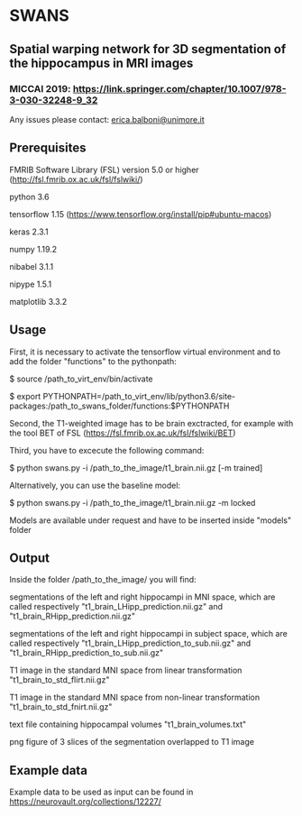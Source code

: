 # SWANS
## Spatial warping network for 3D segmentation of the hippocampus in MRI images

### MICCAI 2019: https://link.springer.com/chapter/10.1007/978-3-030-32248-9_32

Any issues please contact: erica.balboni@unimore.it

Prerequisites
-----------------
FMRIB Software Library (FSL) version 5.0 or higher (http://fsl.fmrib.ox.ac.uk/fsl/fslwiki/)
	
python 3.6

tensorflow 1.15 (https://www.tensorflow.org/install/pip#ubuntu-macos)

keras 2.3.1

numpy 1.19.2

nibabel 3.1.1

nipype 1.5.1

matplotlib 3.3.2


Usage
-----------------
First, it is necessary to activate the tensorflow virtual environment and to add the folder "functions" to the pythonpath:

$ source /path_to_virt_env/bin/activate

$ export PYTHONPATH=/path_to_virt_env/lib/python3.6/site-packages:/path_to_swans_folder/functions:$PYTHONPATH

Second, the T1-weighted image has to be brain exctracted, for example with the tool BET of FSL (https://fsl.fmrib.ox.ac.uk/fsl/fslwiki/BET)

Third, you have to excecute the following command:

$ python swans.py -i /path_to_the_image/t1_brain.nii.gz [-m trained]
	
Alternatively, you can use the baseline model:

$ python swans.py -i /path_to_the_image/t1_brain.nii.gz -m locked

Models are available under request and have to be inserted inside "models" folder
	
Output
-----------------
Inside the folder /path_to_the_image/ you will find:

segmentations of the left and right hippocampi in MNI space, which are called respectively "t1_brain_LHipp_prediction.nii.gz" and "t1_brain_RHipp_prediction.nii.gz"

segmentations of the left and right hippocampi in subject space, which are called respectively "t1_brain_LHipp_prediction_to_sub.nii.gz" and "t1_brain_RHipp_prediction_to_sub.nii.gz"

T1 image in the standard MNI space from linear transformation "t1_brain_to_std_flirt.nii.gz"

T1 image in the standard MNI space from non-linear transformation "t1_brain_to_std_fnirt.nii.gz"

text file containing hippocampal volumes "t1_brain_volumes.txt"

png figure of 3 slices of the segmentation overlapped to T1 image 

Example data
-----------------
Example data to be used as input can be found in https://neurovault.org/collections/12227/
